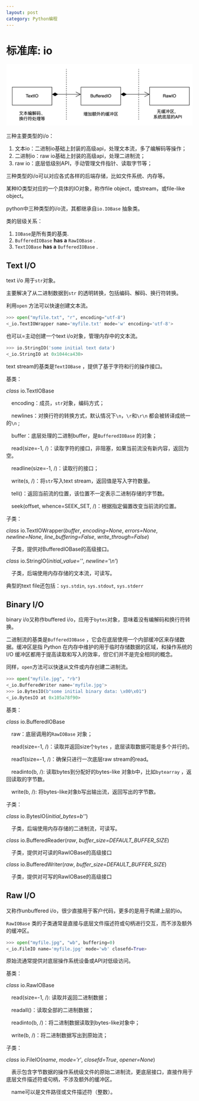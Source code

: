 ```yaml
---
layout: post
category: Python编程
---
```


# 标准库: io
![image](images/N5iB4w34Gi70uFOFnQglMOcdBvpjtS7_4LqzVOHrbOM.png)

三种主要类型的i/o：

1. 文本io：二进制io基础上封装的高级api，处理文本流，多了编解码等操作；
2. 二进制io：raw io基础上封装的高级api，处理二进制流；
3. raw io：底层低级别API，手动管理文件指针、读取字节等；

三种类型的i/o可以对应各式各样的后端存储，比如文件系统、内存等。

某种IO类型对应的一个具体的IO对象，称作file object，或stream，或file-like object。

python中三种类型的i/o流，其都继承自`io.IOBase` 抽象类。

类的层级关系：

1. `IOBase`是所有类的基类.
2. `BufferedIOBase`  **has a** `RawIOBase` .
3. `TextIOBase`  **has a** `BufferedIOBase` .

## Text I/O
text i/o 用于`str`对象。

主要解决了从二进制数据到`str` 的透明转换，包括编码、解码、换行符转换。

利用`open` 方法可以快速创建文本流。

```python
>>> open("myfile.txt", "r", encoding="utf-8")
<_io.TextIOWrapper name='myfile.txt' mode='w' encoding='utf-8'>
```
也可以=主动创建一个text i/o对象，管理内存中的文本流。

```python
>>> io.StringIO('some initial text data')
<_io.StringIO at 0x1044ca430>
```
text stream的基类是`TextIOBase` ，提供了基于字符和行的操作接口。

基类：

*class* io.TextIOBase

&emsp;encoding：成员，`str`对象，编码方式；

&emsp;newlines：对换行符的转换方式，默认情况下`\n`，`\r`和`\r\n` 都会被转译成统一的`\n` ;

&emsp;buffer：底层处理的二进制buffer，是`BufferedIOBase` 的对象；

&emsp;read(size=-1, /)：读取字符的接口，非阻塞，如果当前流没有新内容，返回为空。

&emsp;readline(size=-1, /)：读取行的接口；

&emsp;write(s, /)：将`str`写入text stream，返回值是写入字符数量。

&emsp;tell()：返回当前流的位置，该位置不一定表示二进制存储的字节数。

&emsp;seek(offset, whence=SEEK\_SET, /)：根据指定偏置改变当前流的位置。

子类：

*class* io.TextIOWrapper(*buffer*, *encoding=None*, *errors=None*, *newline=None*, *line\_buffering=False*, *write\_through=False*)

&emsp;子类，提供对BufferedIOBase的高级接口。

*class* io.StringIO(*initial\_value=''*, *newline='\\n'*)

&emsp;子类，后端使用内存存储的文本流，可读写。

典型的text file还包括：`sys.stdin`, `sys.stdout`, `sys.stderr`

## Binary I/O
binary i/o又称作buffered i/o，应用于`bytes`对象，意味着没有编解码和换行符转换。

二进制流的基类是`BufferedIOBase` ，它会在底层使用一个内部缓冲区来存储数据。缓冲区是指 Python 在内存中维护的用于临时存储数据的区域，和操作系统的 I/O 缓冲区都用于提高读取和写入的效率，但它们并不是完全相同的概念。

同样，`open`方法可以快速从文件或内存创建二进制流。

```python
>>> open("myfile.jpg", "rb")
<_io.BufferedWriter name='myfile.jpg'>
>>> io.BytesIO(b"some initial binary data: \x00\x01")
<_io.BytesIO at 0x105a78f90>
```
基类：

*class* io.BufferedIOBase

&emsp;raw：底层调用的`RawIOBase` 对象；

&emsp;read(size=-1, /)：读取并返回size个`bytes` ，底层读取数据可能是多个并行的。

&emsp;read1(size=-1, /)：确保只进行一次底层raw stream的read。

&emsp;readinto(b, /): 读取bytes到分配好的bytes-like 对象b中，比如`bytearray` ，返回读取的字节数。

&emsp;write(b, /): 将bytes-like对象b写出输出流，返回写出的字节数。

子类：

*class* io.BytesIO(*initial\_bytes=b''*)

&emsp;子类，后端使用内存存储的二进制流，可读写。

*class* io.BufferedReader(*raw*, *buffer\_size=DEFAULT\_BUFFER\_SIZE*)

&emsp;子类，提供对可读的RawIOBase的高级接口

*class* io.BufferedWriter(*raw*, *buffer\_size=DEFAULT\_BUFFER\_SIZE*)

&emsp;子类，提供对可写的RawIOBase的高级接口

## Raw I/O
又称作unbuffered i/o，很少直接用于客户代码，更多的是用于构建上层的io。

`RawIOBase` 类的子类通常是直接与底层文件描述符或句柄进行交互，而不涉及额外的缓冲区。

```python
>>> open("myfile.jpg", "wb", buffering=0)
<_io.FileIO name='myfile.jpg' mode='wb' closefd=True>
```
原始流通常提供对底层操作系统设备或API对低级访问。

基类：

*class* io.RawIOBase

&emsp;read(size=-1, /): 读取并返回二进制数据；

&emsp;readall()：读取全部的二进制数据；

&emsp;readinto(b, /)：将二进制数据读取到bytes-like对象中；

&emsp;write(b, /)：将二进制数据写出到原始流；

子类：

*class* io.FileIO(*name*, *mode='r'*, *closefd=True*, *opener=None*)


&emsp;表示包含字节数据的操作系统级文件的原始二进制流，更底层接口，直接作用于底层文件描述符或句柄，不涉及额外的缓冲区。  

&emsp;name可以是文件路径或文件描述符（整数）。

